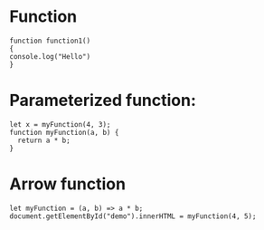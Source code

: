 # Function
```
function function1()
{
console.log("Hello")
}
```
# Parameterized function:
```
let x = myFunction(4, 3);
function myFunction(a, b) {
  return a * b;
}
```
# Arrow function
```
let myFunction = (a, b) => a * b;
document.getElementById("demo").innerHTML = myFunction(4, 5);
```
